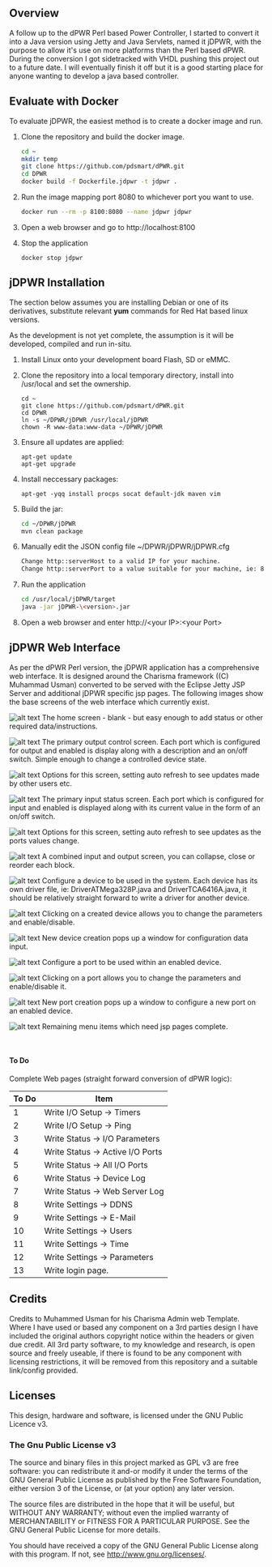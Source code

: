 ## Overview

A follow up to the dPWR Perl based Power Controller, I started to convert it into a Java version using Jetty and Java Servlets, named it jDPWR, with the purpose to allow it's use on more platforms than the Perl based dPWR. During the conversion I got sidetracked with VHDL pushing this project out to a future date. I will eventually finish it off but it is a good starting place for anyone wanting to develop a java based controller.

## Evaluate with Docker 

To evaluate jDPWR, the easiest method is to create a docker image and run.

1. Clone the repository and build the docker image.

    ````bash
    cd ~
    mkdir temp
    git clone https://github.com/pdsmart/dPWR.git
    cd DPWR
    docker build -f Dockerfile.jdpwr -t jdpwr .
    ````

2. Run the image mapping port 8080 to whichever port you want to use.

    ````bash
    docker run --rm -p 8100:8080 --name jdpwr jdpwr
    ````
3. Open a web browser and go to http://localhost:8100

4. Stop the application

    ````
    docker stop jdpwr
    ````


## jDPWR Installation

The section below assumes you are installing Debian or one of its derivatives, substitute relevant **yum** commands for Red Hat based linux versions.

As the development is not yet complete, the assumption is it will be developed, compiled and run in-situ.

1. Install Linux onto your development board Flash, SD or eMMC. 
2. Clone the repository into a local temporary directory, install into /usr/local and set the ownership.

    ```
    cd ~
    git clone https://github.com/pdsmart/dPWR.git
    cd DPWR
    ln -s ~/DPWR/jDPWR /usr/local/jDPWR
    chown -R www-data:www-data ~/DPWR/jDPWR
    ```

3. Ensure all updates are applied:

    ```
    apt-get update
    apt-get upgrade
    ```

4. Install neccessary packages:

    ```
    apt-get -yqq install procps socat default-jdk maven vim
    ```

5. Build the jar:

    ````bash
    cd ~/DPWR/jDPWR
    mvn clean package
    ````
6. Manually edit the JSON config file ~/DPWR/jDPWR/jDPWR.cfg

    ````bash
    Change http::serverHost to a valid IP for your machine.
    Change http::serverPort to a value suitable for your machine, ie: 8080
    ````
7. Run the application

    ````bash
    cd /usr/local/jDPWR/target
    java -jar jDPWR-\<version>.jar
    ````
8. Open a web browser and enter http://\<your IP>:\<your Port>




## jDPWR Web Interface

As per the dPWR Perl version, the jDPWR application has a comprehensive web interface. It is designed around the Charisma framework ((C) Muhammad Usman) converted to be served with the Eclipse Jetty JSP Server and additional jDPWR specific jsp pages. The following images show the base screens of the web interface which currently exist.

![alt text](https://github.com/pdsmart/DPWR/blob/master/docs/ScreenJ1.png)
The home screen - blank - but easy enough to add status or other required data/instructions.

![alt text](https://github.com/pdsmart/DPWR/blob/master/docs/ScreenJ2.png)
The primary output control screen. Each port which is configured for output and enabled is display along with a description and an on/off switch. Simple enough to change a controlled device state.

![alt text](https://github.com/pdsmart/DPWR/blob/master/docs/ScreenJ3.png)
Options for this screen, setting auto refresh to see updates made by other users etc.

![alt text](https://github.com/pdsmart/DPWR/blob/master/docs/ScreenJ4.png)
The primary input status screen. Each port which is configured for input and enabled is displayed along with its current value in the form of an on/off switch.

![alt text](https://github.com/pdsmart/DPWR/blob/master/docs/ScreenJ5.png)
Options for this screen, setting auto refresh to see updates as the ports values change.

![alt text](https://github.com/pdsmart/DPWR/blob/master/docs/ScreenJ6.png)
A combined input and output screen, you can collapse, close or reorder each block.

![alt text](https://github.com/pdsmart/DPWR/blob/master/docs/ScreenJ7.png)
Configure a device to be used in the system. Each device has its own driver file, ie: DriverATMega328P.java and DriverTCA6416A.java, it should be relatively straight forward to write a driver for another device.

![alt text](https://github.com/pdsmart/DPWR/blob/master/docs/ScreenJ7a.png)
Clicking on a created device allows you to change the parameters and enable/disable.

![alt text](https://github.com/pdsmart/DPWR/blob/master/docs/ScreenJ8.png)
New device creation pops up a window for configuration data input.

![alt text](https://github.com/pdsmart/DPWR/blob/master/docs/ScreenJ9.png)
Configure a port to be used within an enabled device. 

![alt text](https://github.com/pdsmart/DPWR/blob/master/docs/ScreenJ9a.png)
Clicking on a port allows you to change the parameters and enable/disable it.

![alt text](https://github.com/pdsmart/DPWR/blob/master/docs/ScreenJ10.png)
New port creation pops up a window to configure a new port on an enabled device.

![alt text](https://github.com/pdsmart/DPWR/blob/master/docs/ScreenJ11.png)
Remaining menu items which need jsp pages complete.

<br>


#### To Do

Complete Web pages (straight forward conversion of dPWR logic):

| To Do | Item                                       |
| ----- | ------------------------------------------ |
| 1     | Write I/O Setup -> Timers                  |
| 2     | Write I/O Setup -> Ping                    |
| 3     | Write Status -> I/O Parameters             |
| 4     | Write Status -> Active I/O Ports           |
| 5     | Write Status -> All I/O Ports              |
| 6     | Write Status -> Device Log                 |
| 7     | Write Status -> Web Server Log             |
| 8     | Write Settings -> DDNS                     |
| 9     | Write Settings -> E-Mail                   |
| 10    | Write Settings -> Users                    |
| 11    | Write Settings -> Time                     |
| 12    | Write Settings -> Parameters               |
| 13    | Write login page.                          |

## Credits

Credits to Muhammed Usman for his Charisma Admin web Template.<br>
Where I have used or based any component on a 3rd parties design I have included the original authors copyright notice within the headers or given due credit. All 3rd party software, to my knowledge and research, is open source and freely useable, if there is found to be any component with licensing restrictions, it will be removed from this repository and a suitable link/config provided.


## Licenses

This design, hardware and software, is licensed under the GNU Public Licence v3.

### The Gnu Public License v3
 The source and binary files in this project marked as GPL v3 are free software: you can redistribute it and-or modify it under the terms of the GNU General Public License as published by the Free Software Foundation, either version 3 of the License, or (at your option) any later version.

 The source files are distributed in the hope that it will be useful, but WITHOUT ANY WARRANTY; without even the implied warranty of MERCHANTABILITY or FITNESS FOR A PARTICULAR PURPOSE.  See the GNU General Public License for more details.

 You should have received a copy of the GNU General Public License along with this program.  If not, see http://www.gnu.org/licenses/.


